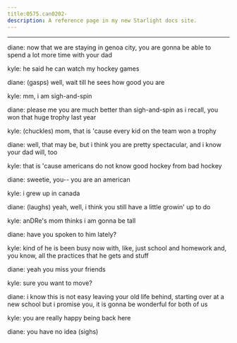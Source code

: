 ```yaml
---
title:0575.can0202-
description: A reference page in my new Starlight docs site.
---
```

----- 
diane: now that we are staying in genoa city, you are gonna be able to spend a 
lot more time with your dad
 
kyle: he said he can watch my hockey games
 
diane: (gasps) well, wait till he sees how good you are
 
kyle: mm, i am sigh-and-spin
 
diane: please me
 you are much better than sigh-and-spin
 as i recall, you won that 
huge trophy last year
 
kyle: (chuckles) mom, that is 'cause every kid on the team won a trophy
 
diane: well, that may be, but i think you are pretty spectacular, and i know 
your dad will, too
 
kyle: that is 'cause americans do not know good hockey from bad hockey
 
diane: sweetie, you-- you are an american
 
kyle: i grew up in canada
 
diane: (laughs) yeah, well, i think you still have a little growin' up to do


kyle: anDRe's mom thinks i am gonna be tall
 
diane: have you spoken to him lately? 
 
kyle: kind of
 he is been busy now with, like, just school and homework and, 
you know, all the practices that he gets and stuff
 
diane: yeah
 you miss your friends
 
kyle: sure you want to move? 
 
diane: i know this is not easy leaving your old life behind, starting over at 
a new school
 but i promise you, it is gonna be wonderful for both of us
 
kyle: you are really happy being back here
 
diane: you have no idea
 (sighs) 
